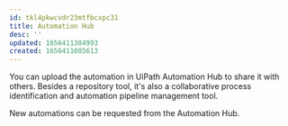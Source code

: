 ```yaml
---
id: tkl4pkwcvdr23mtfbcxpc31
title: Automation Hub
desc: ''
updated: 1656411384993
created: 1656411085613
---
```


You can upload the automation in UiPath Automation Hub to share it with others. Besides a repository tool, it's also a collaborative process identification and automation pipeline management tool.

New automations can be requested from the Automation Hub.
